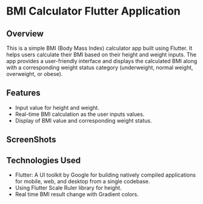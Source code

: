 # BMI Calculator Flutter Application 

## Overview

This is a simple BMI (Body Mass Index) calculator app built using Flutter. It helps users calculate their BMI based on their height and weight inputs. The app provides a user-friendly interface and displays the calculated BMI along with a corresponding weight status category (underweight, normal weight, overweight, or obese).

## Features

- Input value for height and weight.
- Real-time BMI calculation as the user inputs values.
- Display of BMI value and corresponding weight status.


## ScreenShots


## Technologies Used

- Flutter: A UI toolkit by Google for building natively compiled applications for mobile, web, and desktop from a single codebase.
- Using Flutter Scale Ruler library for height.
- Real time BMI result change with Gradient colors.
  
